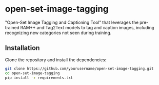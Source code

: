 # open-set-image-tagging
"Open-Set Image Tagging and Captioning Tool" that leverages the pre-trained RAM++ and Tag2Text models to tag and caption images, including recognizing new categories not seen during training.

## Installation

Clone the repository and install the dependencies:
```bash
git clone https://github.com/yourusername/open-set-image-tagging.git
cd open-set-image-tagging
pip install -r requirements.txt
